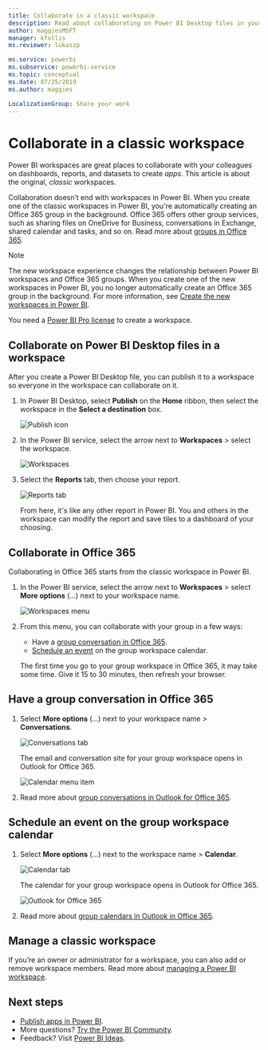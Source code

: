 ```yaml
---
title: Collaborate in a classic workspace
description: Read about collaborating on Power BI Desktop files in your workspace, and with Office 365 services like sharing files on OneDrive for Business, conversations in Exchange, calendar, and tasks.
author: maggiesMSFT
manager: kfollis
ms.reviewer: lukaszp

ms.service: powerbi
ms.subservice: powerbi-service
ms.topic: conceptual
ms.date: 07/25/2019
ms.author: maggies

LocalizationGroup: Share your work
---
```

# Collaborate in a classic workspace
Power BI workspaces are great places to collaborate with your colleagues on dashboards, reports, and datasets to create *apps*. This article is about the original, *classic* workspaces.  

Collaboration doesn’t end with workspaces in Power BI. When you create one of the classic workspaces in Power BI, you're automatically creating an Office 365 group in the background. Office 365 offers other group services, such as sharing files on OneDrive for Business, conversations in Exchange, shared calendar and tasks, and so on. Read more about [groups in Office 365](https://support.office.com/article/Create-a-group-in-Office-365-7124dc4c-1de9-40d4-b096-e8add19209e9).

> [!NOTE]
> The new workspace experience changes the relationship between Power BI workspaces and Office 365 groups. When you create one of the new workspaces in Power BI, you no longer automatically create an Office 365 group in the background. For more information, see [Create the new workspaces in Power BI](service-create-the-new-workspaces.md).

You need a [Power BI Pro license](service-features-license-type.md) to create a workspace.

## Collaborate on Power BI Desktop files in a workspace
After you create a Power BI Desktop file, you can publish it to a workspace so everyone in the workspace can collaborate on it.

1. In Power BI Desktop, select **Publish** on the **Home** ribbon, then select the workspace in the **Select a destination** box.
   
    ![Publish icon](media/service-collaborate-power-bi-workspace/power-bi-group-publish-pbix.png)
2. In the Power BI service, select the arrow next to **Workspaces** > select the workspace.
   
    ![Workspaces](media/service-collaborate-power-bi-workspace/power-bi-workspace-nav-arrow.png)
3. Select the **Reports** tab, then choose your report.
   
    ![Reports tab](media/service-collaborate-power-bi-workspace/power-bi-workspace-report.png)
   
    From here, it's like any other report in Power BI. You and others in the workspace can modify the report and save tiles to a dashboard of your choosing.

## Collaborate in Office 365
Collaborating in Office 365 starts from the classic workspace in Power BI.

1. In the Power BI service, select the arrow next to **Workspaces** > select **More options** (...) next to your workspace name. 
   
   ![Workspaces menu](media/service-collaborate-power-bi-workspace/power-bi-app-ellipsis.png)
2. From this menu, you can collaborate with your group in a few ways: 
   
   * Have a [group conversation in Office 365](#have-a-group-conversation-in-office-365).
   * [Schedule an event](#schedule-an-event-on-the-group-workspace-calendar) on the group workspace calendar.
   
   The first time you go to your group workspace in Office 365, it may take some time. Give it 15 to 30 minutes, then refresh your browser.

## Have a group conversation in Office 365
1. Select **More options** (...) next to your workspace name \> **Conversations**. 
   
    ![Conversations tab](media/service-collaborate-power-bi-workspace/power-bi-app-ellipsis.png)
   
   The email and conversation site for your group workspace opens in Outlook for Office 365.
   
   ![Calendar menu item](media/service-collaborate-power-bi-workspace/pbi_grps_o365convo.png)
2. Read more about [group conversations in Outlook for Office 365](https://support.office.com/Article/Have-a-group-conversation-a0482e24-a769-4e39-a5ba-a7c56e828b22).

## Schedule an event on the group workspace calendar
1. Select **More options** (...) next to the workspace name \> **Calendar**. 
   
   ![Calendar tab](media/service-collaborate-power-bi-workspace/power-bi-app-ellipsis.png)
   
   The calendar for your group workspace opens in Outlook for Office 365.
   
   ![Outlook for Office 365](media/service-collaborate-power-bi-workspace/pbi_grps_o365_calendar.png)
2. Read more about [group calendars in Outlook in Office 365](https://support.office.com/Article/Add-edit-and-subscribe-to-group-events-0cf1ad68-1034-4306-b367-d75e9818376a).

## Manage a classic workspace
If you’re an owner or administrator for a workspace, you can also add or remove workspace members. Read more about [managing a Power BI workspace](service-manage-app-workspace-in-power-bi-and-office-365.md).

## Next steps
* [Publish apps in Power BI](service-create-distribute-apps.md).
* More questions? [Try the Power BI Community](http://community.powerbi.com/).
* Feedback? Visit [Power BI Ideas](https://ideas.powerbi.com/forums/265200-power-bi).

